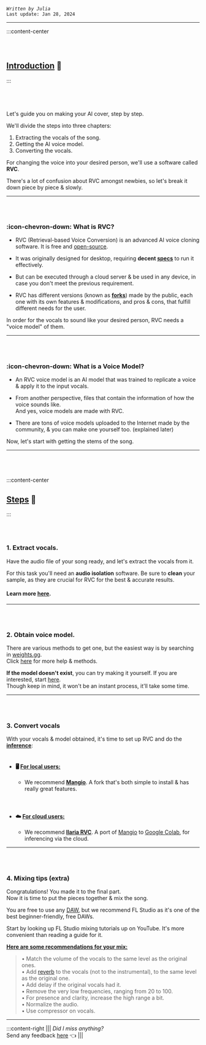 *``Written by Julia``*      
``Last update: Jan 28, 2024``

***
:::content-center
###### ‎
## <u>Introduction</u> 📜
:::
###### ‎
   Let's guide you on making your AI cover, step by step.

   We'll divide the steps into three chapters:       

   1.  Extracting the vocals of the song.       
   2.  Getting the AI voice model.      
   3.  Converting the vocals.                

   For changing the voice into your desired person, we'll use a software called **RVC**.

   There's a lot of confusion about RVC amongst newbies, so let's break it down piece by piece & slowly.
***
###### ‎
### :icon-chevron-down: What is RVC? 
- RVC (Retrieval-based Voice Conversion) is an advanced AI voice cloning software. It is free and <u>[open-source](https://rvc-docs.github.io/Docs/other/glossary/#open-source)</u>.

- It was originally designed for desktop, requiring **decent [<u>specs</u>](https://rvc-docs.github.io/Docs/other/glossary/#specs)** to run it effectively.

- But can be executed through a cloud server & be used in any device, in case you don't meet the previous requirement.

- RVC has different versions (known as [<u>**forks**</u>](https://rvc-docs.github.io/Docs/other/glossary/#fork)) made by the public, each one with its own features & modifications, and pros & cons, that fulfill different needs for the user.   

In order for the vocals to sound like your desired person, RVC needs a "voice model" of them.
***
###### ‎
### :icon-chevron-down: What is a Voice Model? 
- An RVC voice model is an AI model that was trained to replicate a voice & apply it to the input vocals.

- From another perspective, files that contain the information of how the voice sounds like.  
And yes, voice models are made with RVC.

- There are tons of voice models uploaded to the Internet made by the community, & you can make one yourself too. (explained later)

Now, let's start with getting the stems of the song.
***
###### ‎
:::content-center
## <u>Steps</u> 📝
:::
###### ‎
### 1. Extract vocals.    
Have the audio file of your song ready, and let's extract the vocals from it.  

For this task you'll need an **audio isolation** software. Be sure to **clean** your sample, as they are crucial for RVC for the best & accurate results.

#### Learn more [<u>here</u>](https://rvc-docs.github.io/Docs/vocal-isolation--datasets/uvr5--mvsep/). 
***
###### ‎
### 2. Obtain voice model.
There are various methods to get one, but the easiest way is by searching in <u>[weights.gg](https://www.weights.gg)</u>.  
Click <u>[here](https://rvc-docs.github.io/Docs/essentials/voice-models--how-to-search-them/)</u> for more help & methods.     
   
**If the model doesn't exist**, you can try making it yourself. If you are interested, start <u>[here](https://rvc-docs.github.io/Docs/essentials/how-to-make-an-rvc-voice-model/)</u>.  
Though keep in mind, it won't be an instant process, it'll take some time.     
***
###### ‎
### 3. Convert vocals  
With your vocals & model obtained, it's time to set up RVC and do the **[<u>inference</u>](https://rvc-docs.github.io/Docs/other/glossary/#inference)**:    
‎     
- #### 🖥️ <u>For local users:</u>    
   - We recommend <u>[**Mangio**](https://rvc-docs.github.io/Docs/rvc/local/mangio-rvc/)</u>. A fork that's both simple to install & has really great features.     
‎     
‎     
- #### ☁️ <u>For cloud users:</u>
   - We recommend <u>[**Ilaria RVC**](https://rvc-docs.github.io/Docs/rvc/cloud/inference/ilaria-rvc/)</u>. A port of [<u>Mangio</u>](https://rvc-docs.github.io/Docs/rvc/local/mangio-rvc/) to <u>[Google Colab](https://rvc-docs.github.io/Docs/other/glossary/#google-colab)</u>, for inferencing via the cloud. 
***
###### ‎
### 4. Mixing tips (extra)
Congratulations! You made it to the final part.    
Now it is time to put the pieces together & mix the song.     

You are free to use any <u>[DAW](https://rvc-docs.github.io/Docs/other/glossary/#daw)</u>, but we recommend FL Studio as it's one of the best beginner-friendly, free DAWs.

Start by looking up FL Studio mixing tutorials up on YouTube. It's more convenient than reading a guide for it.

**<u>Here are some recommendations for your mix:</u>**     
>• Match the volume of the vocals to the same level as the original ones.      
>• Add <u>[reverb](https://rvc-docs.github.io/Docs/other/glossary/#reverb)</u> to the vocals (not to the instrumental), to the same level as the original one.          
>• Add delay if the original vocals had it.        
>• Remove the very low frequencies, ranging from 20 to 100.        
>• For presence and clarity, increase the high range a bit.        
>• Normalize the audio.           
>• Use compressor on vocals.        
***
:::content-right
||| *Did I miss anything?*        
Send any feedback [<u>here</u>](https://forms.gle/5i6hTJRVkXRohvVF9) 👈
|||
